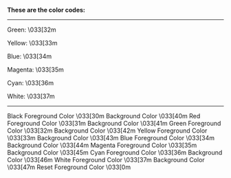 **These are the color codes:**
______________________________

Green: \033[32m

Yellow: \033[33m

Blue: \033[34m

Magenta: \033[35m

Cyan: \033[36m

White: \033[37m

______________________________________________________________
	
Black	  Foreground Color    \033[30m  Background Color	\033[40m
Red  	  Foreground Color    \033[31m  Background Color	\033[41m
Green  	Foreground Color    \033[32m	Background Color  \033[42m
Yellow  Foreground Color	  \033[33m	Background Color  \033[43m
Blue  	Foreground Color    \033[34m	Background Color  \033[44m
Magenta Foreground Color    \033[35m	Background Color  \033[45m
Cyan  	Foreground Color    \033[36m	Background Color  \033[46m
White	  Foreground Color    \033[37m	Background Color  \033[47m
Reset	  Foreground Color    \033[0m

